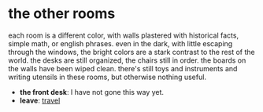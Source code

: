 # the other rooms

each room is a different color, with walls plastered with historical facts, simple math, or english phrases. even in the dark, with little escaping through the windows, the bright colors are a stark contrast to the rest of the world. the desks are still organized, the chairs still in order. the boards on the walls have been wiped clean. there's still toys and instruments and writing utensils in these rooms, but otherwise nothing useful.

- **the front desk**: I have not gone this way yet.
- **leave**: [travel](travel-travel.md)
